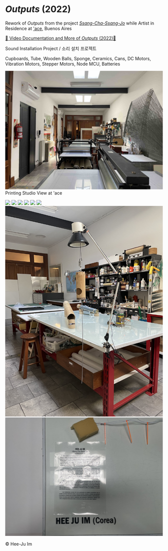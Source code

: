 # *Outputs* (2022)

Rework of *Outputs* from the project [*Ssang-Cha-Ssang-Jo*](https://github.com/meek-as-a-lamb/Ssang-Cha-Ssang-Jo-2022) while Artist in Residence at ['ace](https://www.proyectoace.org/en/home-2/), Buenos Aires

[📼 Video Documentation and More of *Outputs* (2022)📢](https://www.proyectoace.org/en/artistas/hee-ju-im-2/)


Sound Installation Project / 소리 설치 프로젝트

Cupboards, Tube, Wooden Balls, Sponge, Ceramics, Cans, DC Motors, Vibration Motors, Stepper Motors, Node MCU, Batteries

<img src="images/IMG_9076.jpg"><br>Printing Studio View at 'ace

<img src="images/P1000055.JPG">
<img src="images/P1000057.JPG">
<img src="images/P1000133.JPG">
<img src="images/P1000066.JPG">
<img src="images/P1000118.JPG">
<img src="images/P1000121.JPG">
<img src="images/IMG_9428.jpg">
<img src="images/IMG_9604.jpg">




© Hee-Ju Im











